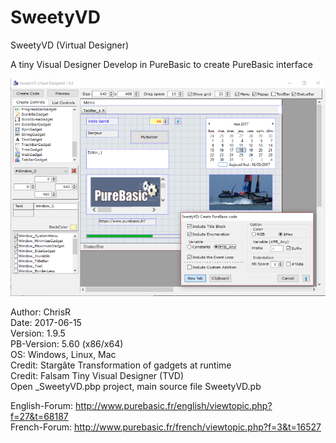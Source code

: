 # SweetyVD
SweetyVD (Virtual Designer)

A tiny Visual Designer Develop in PureBasic to create PureBasic interface

![Alt text](/ScreenShot/SweetyVD.png?raw=true "SweetyVD")

Author: ChrisR <br />
Date: 2017-06-15 <br />
Version: 1.9.5 <br />
PB-Version: 5.60 (x86/x64) <br />
OS: Windows, Linux, Mac <br />
Credit: Stargâte Transformation of gadgets at runtime <br />
Credit: Falsam Tiny Visual Designer (TVD) <br />
Open _SweetyVD.pbp project, main source file SweetyVD.pb <br />

English-Forum: http://www.purebasic.fr/english/viewtopic.php?f=27&t=68187 <br />
French-Forum: http://www.purebasic.fr/french/viewtopic.php?f=3&t=16527
